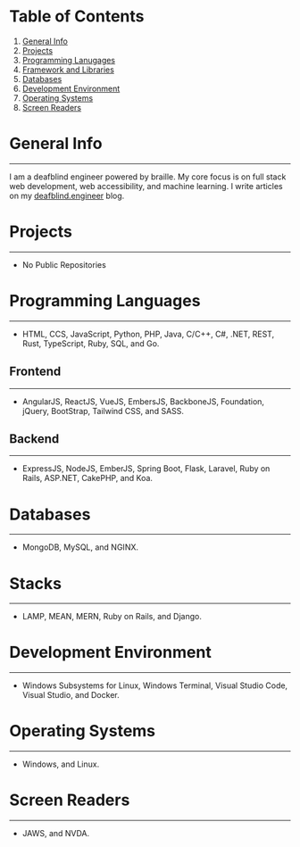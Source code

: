 # Table of Contents
1. [General Info](#general-info)
2. [Projects](#projects)
3. [Programming Lanugages](#programming-languages)
4. [Framework and Libraries](#framework-libraries)
5. [Databases](#databases)
6. [Development Environment](#development-environment)
7. [Operating Systems](#operating-systems)
8. [Screen Readers](#screen-readers)

<a name="general-info"></a>
# General Info
***
I am a deafblind engineer powered by braille. My core focus is on full stack web development, web accessibility, and machine learning. I write articles on my [deafblind.engineer](https://deafblind.engineer) blog.

<a name="projects"></a>
# Projects
***
- No Public Repositories

<a name="programming-languages"></a>
# Programming Languages
***
- HTML, CCS, JavaScript, Python, PHP, Java, C/C++, C#, .NET, REST, Rust, TypeScript, Ruby, SQL, and Go.

## Frontend
***
- AngularJS, ReactJS, VueJS, EmbersJS, BackboneJS, Foundation, jQuery, BootStrap, Tailwind CSS, and SASS.

## Backend
***
- ExpressJS, NodeJS, EmberJS, Spring Boot, Flask, Laravel, Ruby on Rails, ASP.NET, CakePHP, and Koa.

<a name="databases"></a>
# Databases
***
- MongoDB, MySQL, and NGINX.

<a name="stacks"></a>
# Stacks
***
- LAMP, MEAN, MERN, Ruby on Rails, and Django.

<a name="development-environment"></a>
# Development Environment
***
- Windows Subsystems for Linux, Windows Terminal, Visual Studio Code, Visual Studio, and Docker.

<a name="operating-systems"></a>
# Operating Systems
***
- Windows, and Linux.

<a name="screen-readers"></a>
# Screen Readers
***
- JAWS, and NVDA.
